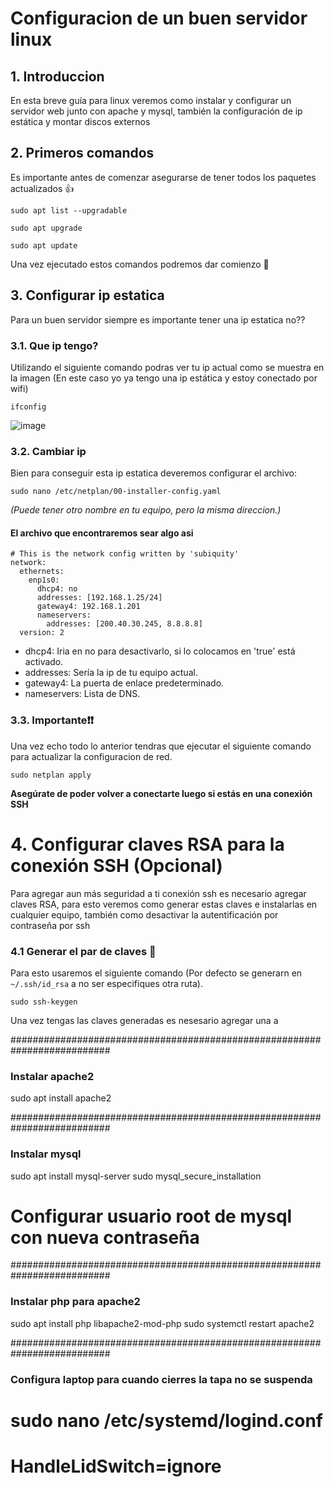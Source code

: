# Configuracion de un buen servidor linux

## 1. Introduccion

En esta breve guía para linux veremos como instalar y configurar un servidor web junto con apache y mysql, también la configuración de ip estática y montar discos externos

## 2. Primeros comandos

Es importante antes de comenzar asegurarse de tener todos los paquetes actualizados 👍

```
sudo apt list --upgradable
```

```
sudo apt upgrade
```

```
sudo apt update
```

Una vez ejecutado estos comandos podremos dar comienzo 🚀

## 3. Configurar ip estatica

Para un buen servidor siempre es importante tener una ip estatica no??

### 3.1. Que ip tengo?

Utilizando el siguiente comando podras ver tu ip actual como se muestra en la imagen (En este caso yo ya tengo una ip estática y estoy conectado por wifi)
```
ifconfig
```
![image](https://user-images.githubusercontent.com/81438736/161845383-b6fd2a8b-8a2b-4951-a9da-7a111ab0c09a.png)

### 3.2. Cambiar ip

Bien para conseguir esta ip estatica deveremos configurar el archivo:
```
sudo nano /etc/netplan/00-installer-config.yaml
```
*(Puede tener otro nombre en tu equipo, pero la misma direccion.)*

#### El archivo que encontraremos sear algo asi
```
# This is the network config written by 'subiquity'
network:
  ethernets:
    enp1s0:
      dhcp4: no
      addresses: [192.168.1.25/24]
      gateway4: 192.168.1.201
      nameservers:
        addresses: [200.40.30.245, 8.8.8.8]
  version: 2
```


- dhcp4: Iria en no para desactivarlo, si lo colocamos en 'true' está activado.
- addresses: Sería la ip de tu equipo actual.
- gateway4: La puerta de enlace predeterminado.
- nameservers: Lista de DNS.

### 3.3. Importante❗❗

Una vez echo todo lo anterior tendras que ejecutar el siguiente comando para actualizar la configuracion de red.
```
sudo netplan apply
```
**Asegúrate de poder volver a conectarte luego si estás en una conexión SSH**

# 4. Configurar claves RSA para la conexión SSH (Opcional)

Para agregar aun más seguridad a ti conexión ssh es necesario agregar claves RSA, para esto veremos como generar estas claves e instalarlas en cualquier equipo, también como desactivar la autentificación por contraseña por ssh

### 4.1 Generar el par de claves 🔐

Para esto usaremos el siguiente comando (Por defecto se generarn en `~/.ssh/id_rsa` a no ser especifiques otra ruta).
```
sudo ssh-keygen
```

Una vez tengas las claves generadas es nesesario agregar una a 




##########################################################################
### Instalar apache2

sudo apt install apache2

##########################################################################
### Instalar mysql

sudo apt install mysql-server
sudo mysql_secure_installation

# Configurar usuario root de mysql con nueva contraseña


##########################################################################
### Instalar php para apache2

sudo apt install php libapache2-mod-php
sudo systemctl restart apache2


##########################################################################
### Configura laptop para cuando cierres la tapa no se suspenda
# sudo nano /etc/systemd/logind.conf
# HandleLidSwitch=ignore



